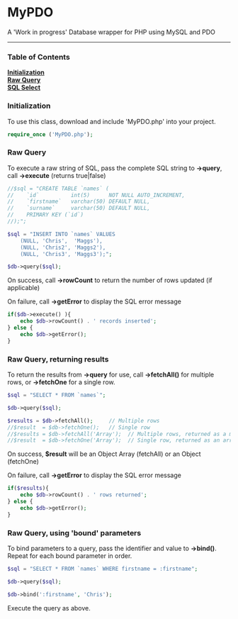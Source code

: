 # MyPDO
A 'Work in progress' Database wrapper for PHP using MySQL and PDO
<hr>

### Table of Contents
**[Initialization](#initialization)**  
**[Raw Query](#raw-query)**  
**[SQL Select](#sql-select)**  





### Initialization
To use this class, download and include 'MyPDO.php' into your project.

```php
require_once ('MyPDO.php');
```



### Raw Query
To execute a raw string of SQL, pass the complete SQL string to **->query**, call **->execute** (returns true|false)

```php
//$sql = "CREATE TABLE `names` (
//    `id`          int(5)      NOT NULL AUTO_INCREMENT,
//    `firstname`   varchar(50) DEFAULT NULL,
//    `surname`     varchar(50) DEFAULT NULL,
//    PRIMARY KEY (`id`)
//);";

$sql = "INSERT INTO `names` VALUES 
    (NULL, 'Chris',  'Maggs'),
    (NULL, 'Chris2', 'Maggs2'),
    (NULL, 'Chris3', 'Maggs3');";

$db->query($sql);
```

On success, call **->rowCount** to return the number of rows updated (if applicable)

On failure, call **->getError** to display the SQL error message

```php
if($db->execute() ){
    echo $db->rowCount() . ' records inserted';
} else {
    echo $db->getError();
}
```




### Raw Query, returning results
To return the results from **->query** for use, call **->fetchAll()** for multiple rows, or **->fetchOne** for a single row.

```php
$sql = "SELECT * FROM `names`";

$db->query($sql);

$results = $db->fetchAll();     // Multiple rows
//$result  = $db->fetchOne();   // Single row
//$results = $db->fetchAll('Array');  // Multiple rows, returned as a multi-dimensional array
//$result  = $db->fetchOne('Array');  // Single row, returned as an array

```

On success, **$result** will be an Object Array (fetchAll) or an Object (fetchOne)

On failure, call **->getError** to display the SQL error message

```php
if($results){
    echo $db->rowCount() . ' rows returned';
} else {
    echo $db->getError();
}
```




### Raw Query, using 'bound' parameters
To bind parameters to a query, pass the identifier and value to **->bind()**.  Repeat for each bound parameter in order.

```php
$sql = "SELECT * FROM `names` WHERE firstname = :firstname";

$db->query($sql);

$db->bind(':firstname', 'Chris');
```

Execute the query as above.







